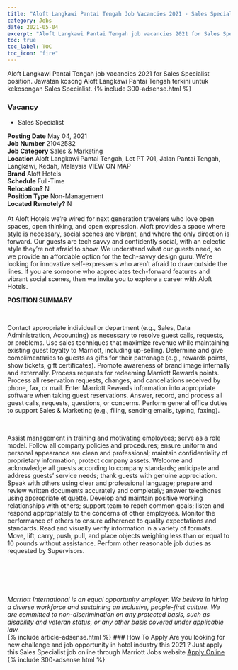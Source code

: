 ```yaml
---
title: "Aloft Langkawi Pantai Tengah Job Vacancies 2021 - Sales Specialist" 
category: Jobs 
date: 2021-05-04 
excerpt: "Aloft Langkawi Pantai Tengah job vacancies 2021 for Sales Specialist position. Jawatan kosong Aloft Langkawi Pantai Tengah terkini untuk kekosongan Sales Specialist." 
toc: true 
toc_label: TOC 
toc_icon: "fire" 
--- 
```


Aloft Langkawi Pantai Tengah job vacancies 2021 for Sales Specialist position. Jawatan kosong Aloft Langkawi Pantai Tengah terkini untuk kekosongan Sales Specialist. 
{% include 300-adsense.html %} 
### Vacancy 
- Sales Specialist 
<div><div><b>Posting Date</b> May 04, 2021<br><b>Job Number</b> 21042582<br><b>Job Category</b> Sales &amp; Marketing<br><b>Location</b> Aloft Langkawi Pantai Tengah, Lot PT 701, Jalan Pantai Tengah, Langkawi, Kedah, Malaysia VIEW ON MAP<br><b>Brand</b> Aloft Hotels<br><b>Schedule</b> Full-Time<br><b>Relocation?</b> N<br><b>Position Type</b> Non-Management<br><b>Located Remotely?</b> N<br><br>At Aloft Hotels we&#8217;re wired for next generation travelers who love open spaces, open thinking, and open expression. Aloft provides a space where style is necessary, social scenes are vibrant, and where the only direction is forward. Our guests are tech savvy and confidently social, with an eclectic style they&#8217;re not afraid to show. We understand what our guests need, so we provide an affordable option for the tech-savvy design guru. We&#8217;re looking for innovative self-expressers who aren&#8217;t afraid to draw outside the lines. If you are someone who appreciates tech-forward features and vibrant social scenes, then we invite you to explore a career with Aloft Hotels.<br></div><div> <p><strong>POSITION SUMMARY</strong></p> <p>&#160;</p> <p>Contact appropriate individual or department (e.g., Sales, Data Administration, Accounting) as necessary to resolve guest calls, requests, or problems. Use sales techniques that maximize revenue while maintaining existing guest loyalty to Marriott, including up-selling. Determine and give complimentaries to guests as gifts for their patronage (e.g., rewards points, show tickets, gift certificates). Promote awareness of brand image internally and externally. Process requests for redeeming Marriott Rewards points. Process all reservation requests, changes, and cancellations received by phone, fax, or mail. Enter Marriott Rewards information into appropriate software when taking guest reservations. Answer, record, and process all guest calls, requests, questions, or concerns. Perform general office duties to support Sales &amp; Marketing (e.g., filing, sending emails, typing, faxing).</p> <p>&#160;</p> <p>Assist management in training and motivating employees; serve as a role model. Follow all company policies and procedures; ensure uniform and personal appearance are clean and professional; maintain confidentiality of proprietary information; protect company assets. Welcome and acknowledge all guests according to company standards; anticipate and address guests&#8217; service needs; thank guests with genuine appreciation. Speak with others using clear and professional language; prepare and review written documents accurately and completely; answer telephones using appropriate etiquette. Develop and maintain positive working relationships with others; support team to reach common goals; listen and respond appropriately to the concerns of other employees. Monitor the performance of others to ensure adherence to quality expectations and standards. Read and visually verify information in a variety of formats. Move, lift, carry, push, pull, and place objects weighing less than or equal to 10 pounds without assistance. Perform other reasonable job duties as requested by Supervisors.</p> <p>&#160;</p> <p>&#160;</p> </div> <div> &#160;</div> <em>Marriott International is an equal opportunity employer.&#160;We believe in hiring a diverse workforce and sustaining an inclusive, people-first culture.&#160;We are committed to non-discrimination on&#160;any&#160;protected&#160;basis, such as disability and veteran status, or any other basis covered under applicable law.</em><br></div> 
{% include article-adsense.html %} 
### How To Apply 
Are you looking for new challenge and job opportunity in hotel industry this 2021 ?
Just apply this Sales Specialist job online through Marriott Jobs website 
<a href="https://jobs.marriott.com/marriott/jobs/21042582?lang=en-us" class="btn btn--info" target="_blank" rel="nofollow noopenner">Apply Online</a> 
{% include 300-adsense.html %} 